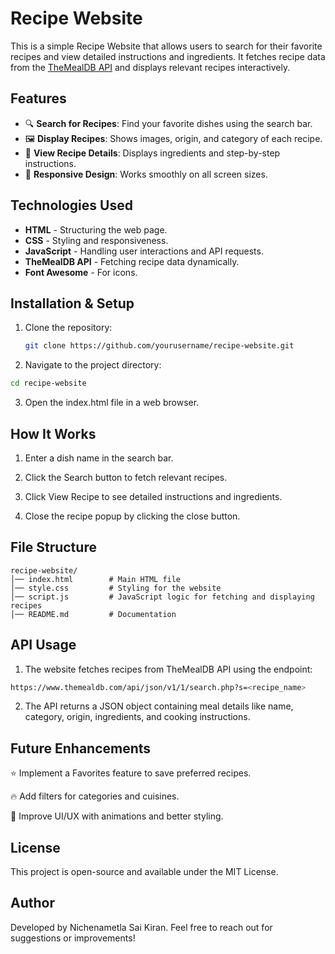 # Recipe Website

This is a simple Recipe Website that allows users to search for their favorite recipes and view detailed instructions and ingredients. It fetches recipe data from the [TheMealDB API](https://www.themealdb.com/) and displays relevant recipes interactively.

## Features
- 🔍 **Search for Recipes**: Find your favorite dishes using the search bar.
- 🖼 **Display Recipes**: Shows images, origin, and category of each recipe.
- 📜 **View Recipe Details**: Displays ingredients and step-by-step instructions.
- 📱 **Responsive Design**: Works smoothly on all screen sizes.

## Technologies Used
- **HTML** - Structuring the web page.
- **CSS** - Styling and responsiveness.
- **JavaScript** - Handling user interactions and API requests.
- **TheMealDB API** - Fetching recipe data dynamically.
- **Font Awesome** - For icons.

## Installation & Setup
1. Clone the repository:
   ```bash
   git clone https://github.com/yourusername/recipe-website.git
   ```
2. Navigate to the project directory:
  ```bash
  cd recipe-website
  ```
3. Open the index.html file in a web browser.

## How It Works

1. Enter a dish name in the search bar.

2. Click the Search button to fetch relevant recipes.

3. Click View Recipe to see detailed instructions and ingredients.

4. Close the recipe popup by clicking the close button.

## File Structure
```
recipe-website/
│── index.html        # Main HTML file
│── style.css         # Styling for the website
│── script.js         # JavaScript logic for fetching and displaying recipes
│── README.md         # Documentation
```

## API Usage

1. The website fetches recipes from TheMealDB API using the endpoint:
  ```bash
  https://www.themealdb.com/api/json/v1/1/search.php?s=<recipe_name>
  ```
2. The API returns a JSON object containing meal details like name, category, origin, ingredients, and cooking instructions.

## Future Enhancements

⭐ Implement a Favorites feature to save preferred recipes.

🔥 Add filters for categories and cuisines.

🎨 Improve UI/UX with animations and better styling.

## License

This project is open-source and available under the MIT License.

## Author

Developed by Nichenametla Sai Kiran. Feel free to reach out for suggestions or improvements!
